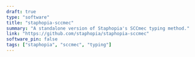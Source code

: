 ```yaml
---
draft: true
type: "software"
title: "staphopia-sccmec"
summary: "A standalone version of Staphopia's SCCmec typing method."
link: "https://github.com/staphopia/staphopia-sccmec"
software_pin: false
tags: ["staphopia", "sccmec", "typing"]
---
```

